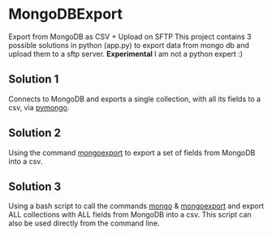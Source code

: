 # MongoDBExport
Export from MongoDB as CSV + Upload on SFTP
This project contains 3 possible solutions in python (app.py) to export data from mongo db and upload them to a sftp server.
**Experimental** I am not a python expert :)

## Solution 1 
Connects to MongoDB and exports a single collection, with all its fields to a csv, via [pymongo](https://pypi.python.org/pypi/pymongo).

## Solution 2
Using the command [mongoexport](https://docs.mongodb.com/manual/reference/program/mongoexport/) to export a set of fields from MongoDB into a csv.

## Solution 3
Using a bash script to call the commands [mongo](https://docs.mongodb.com/manual/reference/program/mongo/) & [mongoexport](https://docs.mongodb.com/manual/reference/program/mongoexport/) and export ALL collections with ALL fields from MongoDB into a csv. This script can also be used directly from the command line.
